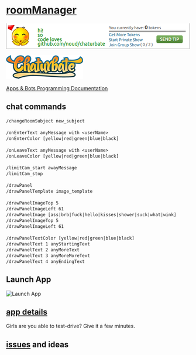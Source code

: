 # [roomManager](https://github.com/noud/chaturbate/blob/master/noud41/roomManager.js)

![roomManager Panel](./docs/Panel.png?raw=true "roomManager")

[![Chaturbate](./../logo.png?raw=true "Chaturbate")
](https://chaturbate.com/)

[Apps & Bots Programming Documentation](https://chaturbate.com/apps/docs)

## chat commands

```
/changeRoomSubject new_subject

/onEnterText anyMessage with <userName>
/onEnterColor [yellow|red|green|blue|black]

/onLeaveText anyMessage with <userName>
/onLeaveColor [yellow|red|green|blue|black]

/limitCam_start awayMessage
/limitCam_stop

/drawPanel
/drawPanelTemplate image_template

/drawPanelImageTop 5
/drawPanelImageLeft 61
/drawPanelImage [ass|brb|fuck|hello|kisses|shower|suck|what|wink]
/drawPanelImageTop 5
/drawPanelImageLeft 61

/drawPanelTextColor [yellow|red|green|blue|black]
/drawPanelText 1 anyStartingText
/drawPanelText 2 anyMoreText
/drawPanelText 3 anyMoreMoreText
/drawPanelText 4 anyEndingText
```
## Launch App

![Launch App](./doc/Launch_App.png?raw=true "Launch App")

## [app details](https://chaturbate.com/apps/app_details/roommanager/?version=&slot=0)

Girls are you able to test-drive? Give it a few minutes.

## [issues](https://github.com/noud/chaturbate/issues) and ideas